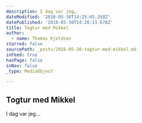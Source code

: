 ```yaml
---
description: I dag var jeg…
dateModified: '2016-05-30T14:25:45.358Z'
datePublished: '2016-05-30T14:26:11.678Z'
title: Togtur med Mikkel
author:
  - name: Thomas Kjeldsen
starred: false
sourcePath: _posts/2016-05-30-togtur-med-mikkel.md
inFeed: true
hasPage: false
inNav: false
_type: MediaObject

---
```

<article style=""><h1>Togtur med Mikkel</h1><p>I dag var jeg…</p></article>